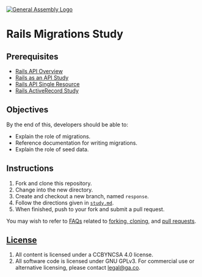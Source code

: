 [![General Assembly Logo](https://camo.githubusercontent.com/1a91b05b8f4d44b5bbfb83abac2b0996d8e26c92/687474703a2f2f692e696d6775722e636f6d2f6b6538555354712e706e67)](https://generalassemb.ly/education/web-development-immersive)

# Rails Migrations Study

## Prerequisites

-   [Rails API Overview](https://github.com/ga-wdi-boston/rails-api)
-   [Rails as an API Study](https://github.com/ga-wdi-boston/rails-api-study)
-   [Rails API Single Resource](https://github.com/ga-wdi-boston/rails-api-single-resource)
-   [Rails ActiveRecord Study](https://github.com/ga-wdi-boston/rails-activerecord-crud-study)

## Objectives

By the end of this, developers should be able to:

-   Explain the role of migrations.
-   Reference documentation for writing migrations.
-   Explain the role of seed data.

## Instructions

1.  Fork and clone this repository.
1.  Change into the new directory.
1.  Create and checkout a new branch, named `response`.
1.  Follow the directions given in [`study.md`](study.md).
1.  When finished, push to your fork and submit a pull request.

You may wish to refer to [FAQs](https://github.com/ga-wdi-boston/meta/wiki/)
related to [forking,
cloning](https://github.com/ga-wdi-boston/meta/wiki/ForkAndClone), and [pull
requests](https://github.com/ga-wdi-boston/meta/wiki/PullRequest).

## [License](LICENSE)

1.  All content is licensed under a CC­BY­NC­SA 4.0 license.
1.  All software code is licensed under GNU GPLv3. For commercial use or
    alternative licensing, please contact legal@ga.co.
